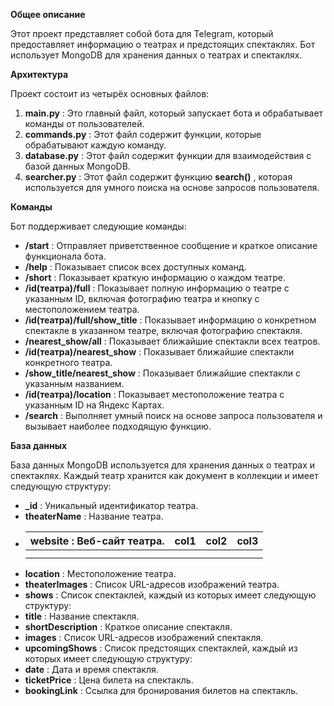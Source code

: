 **Общее описание**

Этот проект представляет собой бота для Telegram, который предоставляет информацию о театрах и предстоящих спектаклях. Бот использует MongoDB для хранения данных о театрах и спектаклях.

**Архитектура**

Проект состоит из четырёх основных файлов:

1. **main.py** : Это главный файл, который запускает бота и обрабатывает команды от пользователей.
2. **commands.py** : Этот файл содержит функции, которые обрабатывают каждую команду.
3. **database.py** : Этот файл содержит функции для взаимодействия с базой данных MongoDB.
4. **searcher.py** : Этот файл содержит функцию **search()** , которая используется для умного поиска на основе запросов пользователя.

**Команды**

Бот поддерживает следующие команды:

- **/start** : Отправляет приветственное сообщение и краткое описание функционала бота.
- **/help** : Показывает список всех доступных команд.
- **/short** : Показывает краткую информацию о каждом театре.
- **/id(театра)/full** : Показывает полную информацию о театре с указанным ID, включая фотографию театра и кнопку с местоположением театра.
- **/id(театра)/full/show_title** : Показывает информацию о конкретном спектакле в указанном театре, включая фотографию спектакля.
- **/nearest_show/all** : Показывает ближайшие спектакли всех театров.
- **/id(театра)/nearest_show** : Показывает ближайшие спектакли конкретного театра.
- **/show_title/nearest_show** : Показывает ближайшие спектакли с указанным названием.
- **/id(театра)/location** : Показывает местоположение театра с указанным ID на Яндекс Картах.
- **/search** : Выполняет умный поиск на основе запроса пользователя и вызывает наиболее подходящую функцию.

**База данных**

База данных MongoDB используется для хранения данных о театрах и спектаклях. Каждый театр хранится как документ в коллекции и имеет следующую структуру:

- **\_id** : Уникальный идентификатор театра.
- **theaterName** : Название театра.
- | **website** : Веб-сайт театра. | col1 | col2 | col3 |
  | ------------------------------ | ---- | ---- | ---- |
  |                                |      |      |
  |                                |      |      |
- **location** : Местоположение театра.
- **theaterImages** : Список URL-адресов изображений театра.
- **shows** : Список спектаклей, каждый из которых имеет следующую структуру:
- **title** : Название спектакля.
- **shortDescription** : Краткое описание спектакля.
- **images** : Список URL-адресов изображений спектакля.
- **upcomingShows** : Список предстоящих спектаклей, каждый из которых имеет следующую структуру:
- **date** : Дата и время спектакля.
- **ticketPrice** : Цена билета на спектакль.
- **bookingLink** : Ссылка для бронирования билетов на спектакль.
